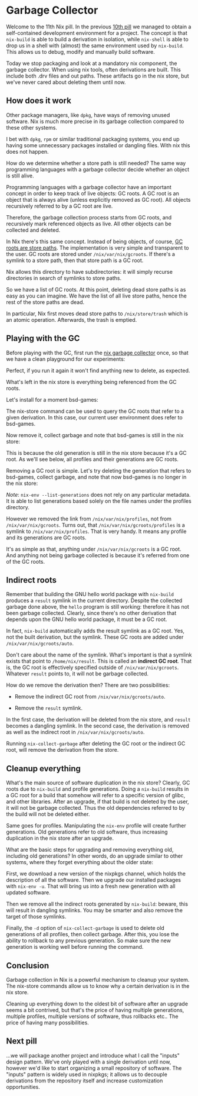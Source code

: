 # Garbage Collector

Welcome to the 11th Nix pill. In the previous [10th
pill](#developing-with-nix-shell) we managed to obtain a self-contained
development environment for a project. The concept is that `nix-build`
is able to build a derivation in isolation, while `nix-shell` is able to
drop us in a shell with (almost) the same environment used by
`nix-build`. This allows us to debug, modify and manually build
software.

Today we stop packaging and look at a mandatory nix component, the
garbage collector. When using nix tools, often derivations are built.
This include both .drv files and out paths. These artifacts go in the
nix store, but we've never cared about deleting them until now.

## How does it work

Other package managers, like `dpkg`, have ways of removing unused
software. Nix is much more precise in its garbage collection compared to
these other systems.

I bet with `dpkg`, `rpm` or similar traditional packaging systems, you
end up having some unnecessary packages installed or dangling files.
With nix this does not happen.

How do we determine whether a store path is still needed? The same way
programming languages with a garbage collector decide whether an object
is still alive.

Programming languages with a garbage collector have an important concept
in order to keep track of live objects: GC roots. A GC root is an object
that is always alive (unless explicitly removed as GC root). All objects
recursively referred to by a GC root are live.

Therefore, the garbage collection process starts from GC roots, and
recursively mark referenced objects as live. All other objects can be
collected and deleted.

In Nix there's this same concept. Instead of being objects, of course,
[GC roots are store paths](http://nixos.org/nix/manual/#ssec-gc-roots).
The implementation is very simple and transparent to the user. GC roots
are stored under `/nix/var/nix/gcroots`. If there's a symlink to a store
path, then that store path is a GC root.

Nix allows this directory to have subdirectories: it will simply recurse
directories in search of symlinks to store paths.

So we have a list of GC roots. At this point, deleting dead store paths
is as easy as you can imagine. We have the list of all live store paths,
hence the rest of the store paths are dead.

In particular, Nix first moves dead store paths to `/nix/store/trash`
which is an atomic operation. Afterwards, the trash is emptied.

## Playing with the GC

Before playing with the GC, first run the [nix garbage
collector](http://nixos.org/nix/manual/#sec-nix-collect-garbage) once,
so that we have a clean playground for our experiments:

Perfect, if you run it again it won't find anything new to delete, as
expected.

What's left in the nix store is everything being referenced from the GC
roots.

Let's install for a moment bsd-games:

The nix-store command can be used to query the GC roots that refer to a
given derivation. In this case, our current user environment does refer
to bsd-games.

Now remove it, collect garbage and note that bsd-games is still in the
nix store:

This is because the old generation is still in the nix store because
it's a GC root. As we'll see below, all profiles and their generations
are GC roots.

Removing a GC root is simple. Let's try deleting the generation that
refers to bsd-games, collect garbage, and note that now bsd-games is no
longer in the nix store:

*Note*: `nix-env --list-generations` does not rely on any particular
metadata. It is able to list generations based solely on the file names
under the profiles directory.

However we removed the link from `/nix/var/nix/profiles`, not from
`/nix/var/nix/gcroots`. Turns out, that `/nix/var/nix/gcroots/profiles`
is a symlink to `/nix/var/nix/profiles`. That is very handy. It means
any profile and its generations are GC roots.

It's as simple as that, anything under `/nix/var/nix/gcroots` is a GC
root. And anything not being garbage collected is because it's referred
from one of the GC roots.

## Indirect roots

Remember that building the GNU hello world package with `nix-build`
produces a `result` symlink in the current directory. Despite the
collected garbage done above, the `hello` program is still working:
therefore it has not been garbage collected. Clearly, since there's no
other derivation that depends upon the GNU hello world package, it must
be a GC root.

In fact, `nix-build` automatically adds the result symlink as a GC root.
Yes, not the built derivation, but the symlink. These GC roots are added
under `/nix/var/nix/gcroots/auto`.

Don't care about the name of the symlink. What's important is that a
symlink exists that point to `/home/nix/result`. This is called an
**indirect GC root**. That is, the GC root is effectively specified
outside of `/nix/var/nix/gcroots`. Whatever `result` points to, it will
not be garbage collected.

How do we remove the derivation then? There are two possibilities:

-   Remove the indirect GC root from `/nix/var/nix/gcroots/auto`.

-   Remove the `result` symlink.

In the first case, the derivation will be deleted from the nix store,
and `result` becomes a dangling symlink. In the second case, the
derivation is removed as well as the indirect root in
`/nix/var/nix/gcroots/auto`.

Running `nix-collect-garbage` after deleting the GC root or the indirect
GC root, will remove the derivation from the store.

## Cleanup everything

What's the main source of software duplication in the nix store?
Clearly, GC roots due to `nix-build` and profile generations. Doing a
`nix-build` results in a GC root for a build that somehow will refer to
a specific version of glibc, and other libraries. After an upgrade, if
that build is not deleted by the user, it will not be garbage collected.
Thus the old dependencies referred to by the build will not be deleted
either.

Same goes for profiles. Manipulating the `nix-env` profile will create
further generations. Old generations refer to old software, thus
increasing duplication in the nix store after an upgrade.

What are the basic steps for upgrading and removing everything old,
including old generations? In other words, do an upgrade similar to
other systems, where they forget everything about the older state:

First, we download a new version of the nixpkgs channel, which holds the
description of all the software. Then we upgrade our installed packages
with `nix-env -u`. That will bring us into a fresh new generation with
all updated software.

Then we remove all the indirect roots generated by `nix-build`: beware,
this will result in dangling symlinks. You may be smarter and also
remove the target of those symlinks.

Finally, the `-d` option of `nix-collect-garbage` is used to delete old
generations of all profiles, then collect garbage. After this, you lose
the ability to rollback to any previous generation. So make sure the new
generation is working well before running the command.

## Conclusion

Garbage collection in Nix is a powerful mechanism to cleanup your
system. The nix-store commands allow us to know why a certain derivation
is in the nix store.

Cleaning up everything down to the oldest bit of software after an
upgrade seems a bit contrived, but that's the price of having multiple
generations, multiple profiles, multiple versions of software, thus
rollbacks etc.. The price of having many possibilities.

## Next pill

...we will package another project and introduce what I call the
"inputs" design pattern. We've only played with a single derivation
until now, however we'd like to start organizing a small repository of
software. The "inputs" pattern is widely used in nixpkgs; it allows us
to decouple derivations from the repository itself and increase
customization opportunities.
